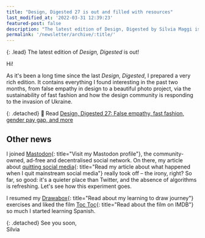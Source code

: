 ```yaml
---
title: "Design, Digested 27 is out and filled with resources"
last_modified_at: '2022-03-31 12:39:23'
featured-post: false
description: "The latest edition of Design, Digested by Silvia Maggi is out!"
permalink: '/newsletter/archive/:title/'
---
```


{: .lead}
The latest edition of _Design, Digested_ is out!

<!--more-->

Hi!

As it's been a long time since the last _Design, Digested_, I prepared a very rich edition. It contains everything I found interesting in the past two months, from false empathy in design to a beautiful photo project, via the sustainability of fast fashion and how the design community is responding to the invasion of Ukraine.

{: .detached}
🔗 Read <a href="https://silviamaggidesign.com/design-digested/design-digested-27/">Design, Digested 27: False empathy, fast fashion, gender pay gap, and more</a>

## Other news

I joined [Mastodon](https://indieweb.social/web/@silviamaggi){: title="Visit my Mastodon profile"}, the community-owned, ad-free and decentralised social network. On there, my article about [quitting social media](https://silviamaggidesign.com/personal/life-off-social-media/){: title="Read my article about what happened when I quit mainstream social media"} really took off – the irony, right? So far, so good: it's a quieter place than Twitter, and the absence of algorithms is refreshing. Let's see how this experiment goes.

I resumed my [Drawabox](https://silviamaggidesign.com/drawing/learning-to-draw/){: title="Read about my learning to draw journey"} exercises and liked the film [Toc Toc](https://www.imdb.com/title/tt6060156/){: title="Read about the film on IMDB"} so much I started learning Spanish.

{: .detached}
See you soon,  
Silvia